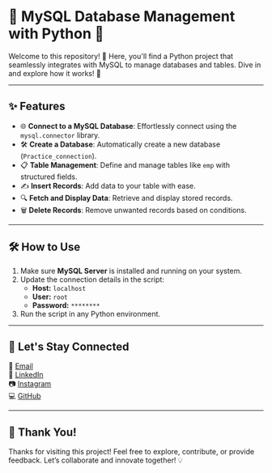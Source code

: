 # 💾 MySQL Database Management with Python 🐍

Welcome to this repository! 🌟 Here, you'll find a Python project that seamlessly integrates with MySQL to manage databases and tables. Dive in and explore how it works! 🚀

---

## ✨ Features

- 🌐 **Connect to a MySQL Database**: Effortlessly connect using the `mysql.connector` library.
- 🛠️ **Create a Database**: Automatically create a new database (`Practice_connection`).
- 📋 **Table Management**: Define and manage tables like `emp` with structured fields.
- ✍️ **Insert Records**: Add data to your table with ease.
- 🔍 **Fetch and Display Data**: Retrieve and display stored records.
- 🗑️ **Delete Records**: Remove unwanted records based on conditions.

---

## 🛠️ How to Use

1. Make sure **MySQL Server** is installed and running on your system.
2. Update the connection details in the script:
   - **Host:** `localhost`
   - **User:** `root`
   - **Password:** `********`
3. Run the script in any Python environment.

---

## 🤝 Let's Stay Connected

📧 [Email](mailto:nimmanirishik@gmail.com)  
🔗 [LinkedIn](https://linkedin.com/in/nimmani-rishik-66b632287)  
📷 [Instagram](https://instagram.com/rishik_3142)  
💻 [GitHub](https://github.com/nimmanirishik)

---

## 🌟 Thank You!

Thanks for visiting this project! Feel free to explore, contribute, or provide feedback. Let’s collaborate and innovate together! 💡
